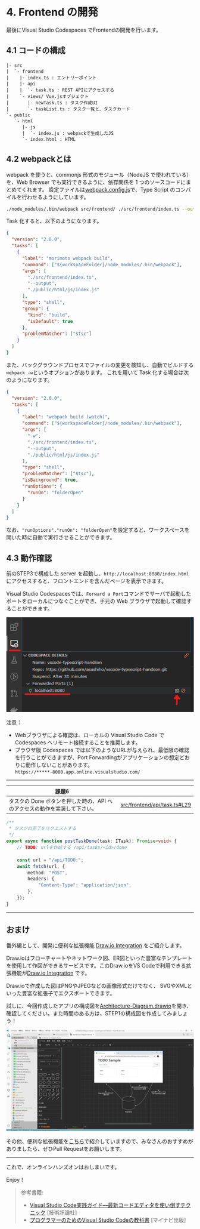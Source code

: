 # 4. Frontend の開発

最後にVisual Studio Codespaces でFrontendの開発を行います。

## 4.1 コードの構成

```text
|- src
|  `- frontend
|    |- index.ts : エントリーポイント
|    |- api
|    |  `- task.ts : REST APIにアクセスする
|    `- views/ Vue.jsオブジェクト
|       |- newTask.ts : タスク作成UI
|       `- taskList.ts : タスク一覧と、タスクカード
`- public
   `- html
      |- js
      |  `- index.js : webpackで生成したJS
      `- index.html : HTML
```

## 4.2 webpackとは

webpack を使うと、commonjs 形式のモジュール（NodeJS で使われている）を、Web Browser でも実行できるように、依存関係を 1 つのソースコードにまとめてくれます。
設定ファイルは[webpack.config.js](../webpack.config.js)で、Type Script のコンパイルを行わせるようにしています。

```sh
./node_modules/.bin/webpack src/frontend/ ./src/frontend/index.ts --output ./public/html/js/index.js
```

Task 化すると、以下のようになります。

```json
{
  "version": "2.0.0",
  "tasks": [
    {
      "label": "morimoto webpack build",
      "command": ["${workspaceFolder}/node_modules/.bin/webpack"],
      "args": [
        "./src/frontend/index.ts",
        "--output",
        "./public/html/js/index.js"
      ],
      "type": "shell",
      "group": {
        "kind": "build",
        "isDefault": true
      },
      "problemMatcher": ["$tsc"]
    }
  ]
}
```

また、バックグラウンドプロセスでファイルの変更を検知し、自動でビルドする`webpack -w`というオプションがあります。
これを用いて Task 化する場合は次のようになります。

```json
{
  "version": "2.0.0",
  "tasks": [
    {
      "label": "webpack build (watch)",
      "command": ["${workspaceFolder}/node_modules/.bin/webpack"],
      "args": [
        "-w",
        "./src/frontend/index.ts",
        "--output",
        "./public/html/js/index.js"
      ],
      "type": "shell",
      "problemMatcher": ["$tsc"],
      "isBackground": true,
      "runOptions": {
        "runOn": "folderOpen"
      }
    }
  ]
}
```

なお、`"runOptions"."runOn": "folderOpen"`を設定すると、ワークスペースを開いた時に自動で実行させることができます。

## 4.3 動作確認

前のSTEP3で構成した server を起動し、`http://localhost:8080/index.html`にアクセスすると、フロントエンドを含んだページを表示できます。

Visual Studio Codespacesでは、`Forward a Port`コマンドでサーバで起動したポートをローカルにつなぐことができ、手元の Web ブラウザで起動して確認することができます。

![CodespaceCopyPortForwardURL](images/CodespaceCopyPortForwardURL.png)

注意：

* Webブラウザによる確認は、ローカルの Visual Studio Code で Codespaces へリモート接続することを推奨します。
* ブラウザ版 Codespaces では以下のようなURLが与えられ、最低限の確認を行うことができますが、Port Forwardingがアプリケーションの想定どおりに動作しないことがあります。  
`https://*****-8080.app.online.visualstudio.com/`

---
|課題6| |
|--|--|
|タスクの Done ボタンを押した時の、API へのアクセスの動作を実装して下さい。| [src/frontend/api/task.ts#L29](../src/frontend/api/task.ts#L29)|

```typescript
/**
 * タスクの完了をリクエストする
 */
export async function postTaskDone(task: ITask): Promise<void> {
    // TODO: urlを作成する /api/tasks/<id>/done

    const url = "/api/TODO:";
    await fetch(url, {
        method: "POST",
        headers: {
            "Content-Type": "application/json",
        },
    });
}
```

---

## おまけ

番外編として、開発に便利な拡張機能 [Draw.io Integration](https://marketplace.visualstudio.com/items?itemName=hediet.vscode-drawio) をご紹介します。

Draw.ioはフローチャートやネットワーク図、ER図といった豊富なテンプレートを使用して作図ができるサービスです。このDraw.ioをVS Codeで利用できる拡張機能が[Draw.io Integration](https://marketplace.visualstudio.com/items?itemName=hediet.vscode-drawio) です。

Draw.ioで作成した図はPNGやJPEGなどの画像形式だけでなく、 SVGやXMLといった豊富な拡張子でエクスポートできます。

試しに、今回作成したアプリの構成図を[Architecture-Diagram.drawio](./Architecture-Diagram.drawio)を開き、確認してください。また時間のある方は、STEP1の構成図を作成してみましょう！

![drawio](images/drawio.png)

その他、便利な拡張機能を[こちら](https://github.com/vscode-textbook/favorite-extensions)で紹介していますので、みなさんのおすすめがありましたら、ぜひPull Requestをお願いします。

---
これで、オンラインハンズオンはおしまいです。

Enjoy！

> 参考書籍:
>
> * [Visual Studio Code実践ガイド—最新コードエディタを使い倒すテクニック](https://gihyo.jp/book/2020/978-4-297-11201-1) [技術評論社]
> * [プログラマーのためのVisual Studio Codeの教科書](https://book.mynavi.jp/ec/products/detail/id=115232) [マイナビ出版]
